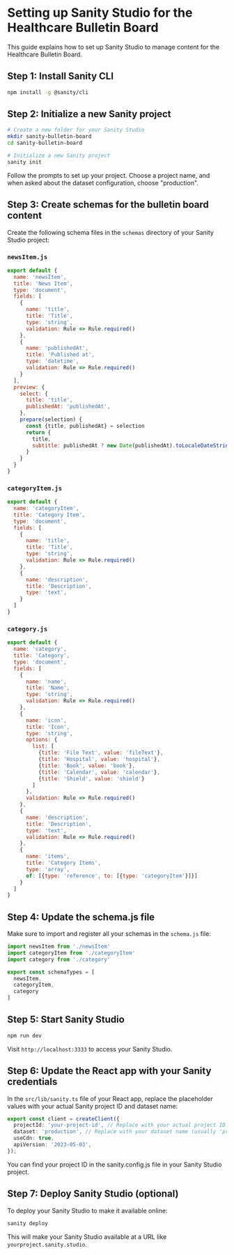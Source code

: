 
# Setting up Sanity Studio for the Healthcare Bulletin Board

This guide explains how to set up Sanity Studio to manage content for the Healthcare Bulletin Board.

## Step 1: Install Sanity CLI

```bash
npm install -g @sanity/cli
```

## Step 2: Initialize a new Sanity project

```bash
# Create a new folder for your Sanity Studio
mkdir sanity-bulletin-board
cd sanity-bulletin-board

# Initialize a new Sanity project
sanity init
```

Follow the prompts to set up your project. Choose a project name, and when asked about the dataset configuration, choose "production".

## Step 3: Create schemas for the bulletin board content

Create the following schema files in the `schemas` directory of your Sanity Studio project:

### `newsItem.js`

```js
export default {
  name: 'newsItem',
  title: 'News Item',
  type: 'document',
  fields: [
    {
      name: 'title',
      title: 'Title',
      type: 'string',
      validation: Rule => Rule.required()
    },
    {
      name: 'publishedAt',
      title: 'Published at',
      type: 'datetime',
      validation: Rule => Rule.required()
    }
  ],
  preview: {
    select: {
      title: 'title',
      publishedAt: 'publishedAt',
    },
    prepare(selection) {
      const {title, publishedAt} = selection
      return {
        title,
        subtitle: publishedAt ? new Date(publishedAt).toLocaleDateString() : ''
      }
    }
  }
}
```

### `categoryItem.js`

```js
export default {
  name: 'categoryItem',
  title: 'Category Item',
  type: 'document',
  fields: [
    {
      name: 'title',
      title: 'Title',
      type: 'string',
      validation: Rule => Rule.required()
    },
    {
      name: 'description',
      title: 'Description',
      type: 'text',
    }
  ]
}
```

### `category.js`

```js
export default {
  name: 'category',
  title: 'Category',
  type: 'document',
  fields: [
    {
      name: 'name',
      title: 'Name',
      type: 'string',
      validation: Rule => Rule.required()
    },
    {
      name: 'icon',
      title: 'Icon',
      type: 'string',
      options: {
        list: [
          {title: 'File Text', value: 'fileText'},
          {title: 'Hospital', value: 'hospital'},
          {title: 'Book', value: 'book'},
          {title: 'Calendar', value: 'calendar'},
          {title: 'Shield', value: 'shield'}
        ]
      },
      validation: Rule => Rule.required()
    },
    {
      name: 'description',
      title: 'Description',
      type: 'text',
      validation: Rule => Rule.required()
    },
    {
      name: 'items',
      title: 'Category Items',
      type: 'array',
      of: [{type: 'reference', to: [{type: 'categoryItem'}]}]
    }
  ]
}
```

## Step 4: Update the schema.js file

Make sure to import and register all your schemas in the `schema.js` file:

```js
import newsItem from './newsItem'
import categoryItem from './categoryItem'
import category from './category'

export const schemaTypes = [
  newsItem, 
  categoryItem, 
  category
]
```

## Step 5: Start Sanity Studio

```bash
npm run dev
```

Visit `http://localhost:3333` to access your Sanity Studio.

## Step 6: Update the React app with your Sanity credentials

In the `src/lib/sanity.ts` file of your React app, replace the placeholder values with your actual Sanity project ID and dataset name:

```typescript
export const client = createClient({
  projectId: 'your-project-id', // Replace with your actual project ID
  dataset: 'production', // Replace with your dataset name (usually 'production')
  useCdn: true,
  apiVersion: '2023-05-03',
});
```

You can find your project ID in the sanity.config.js file in your Sanity Studio project.

## Step 7: Deploy Sanity Studio (optional)

To deploy your Sanity Studio to make it available online:

```bash
sanity deploy
```

This will make your Sanity Studio available at a URL like `yourproject.sanity.studio`.
